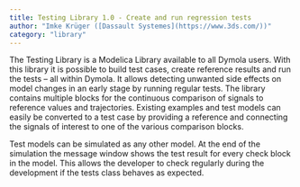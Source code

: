```yaml
---
title: Testing Library 1.0 - Create and run regression tests 
author: "Imke Krüger ([Dassault Systemes](https://www.3ds.com/))"
category: "library"
---
```


The Testing Library is a Modelica Library available to all Dymola users. 
With this library it is possible to build test cases, create reference results and run the tests –
all within Dymola. It allows detecting unwanted side effects on model changes in an early
stage by running regular tests. The library contains multiple blocks for the continuous
comparison of signals to reference values and trajectories. Existing examples and test
models can easily be converted to a test case by providing a reference and connecting the
signals of interest to one of the various comparison blocks.

Test models can be simulated as any other model. At the end of the simulation the
message window shows the test result for every check block in the model.
This allows the developer to check regularly during the development if the tests class behaves as expected.

